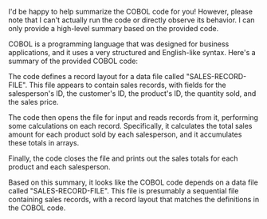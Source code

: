 I'd be happy to help summarize the COBOL code for you! However, please note that I can't actually run the code or directly observe its behavior. I can only provide a high-level summary based on the provided code.

COBOL is a programming language that was designed for business applications, and it uses a very structured and English-like syntax. Here's a summary of the provided COBOL code:

The code defines a record layout for a data file called "SALES-RECORD-FILE". This file appears to contain sales records, with fields for the salesperson's ID, the customer's ID, the product's ID, the quantity sold, and the sales price.

The code then opens the file for input and reads records from it, performing some calculations on each record. Specifically, it calculates the total sales amount for each product sold by each salesperson, and it accumulates these totals in arrays.

Finally, the code closes the file and prints out the sales totals for each product and each salesperson.

Based on this summary, it looks like the COBOL code depends on a data file called "SALES-RECORD-FILE". This file is presumably a sequential file containing sales records, with a record layout that matches the definitions in the COBOL code.